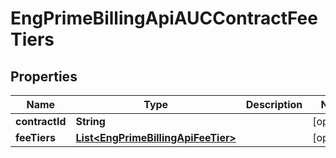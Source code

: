
# EngPrimeBillingApiAUCContractFeeTiers

## Properties
Name | Type | Description | Notes
------------ | ------------- | ------------- | -------------
**contractId** | **String** |  |  [optional]
**feeTiers** | [**List&lt;EngPrimeBillingApiFeeTier&gt;**](EngPrimeBillingApiFeeTier.md) |  |  [optional]



